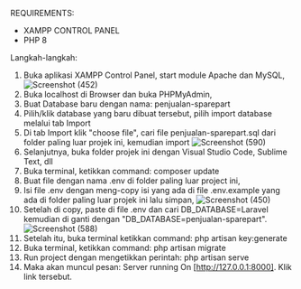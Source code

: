 REQUIREMENTS:
- XAMPP CONTROL PANEL
- PHP 8

Langkah-langkah:
1. Buka aplikasi XAMPP Control Panel, start module Apache dan MySQL,
![Screenshot (452)](https://user-images.githubusercontent.com/108184882/188289807-ea68a6d5-e04e-4f9b-9dd7-67faf099368e.png)
2. Buka localhost di Browser dan buka PHPMyAdmin,
3. Buat Database baru dengan nama: penjualan-sparepart
4. Pilih/klik database yang baru dibuat tersebut, pilih import database melalui tab Import
5. Di tab Import klik "choose file", cari file penjualan-sparepart.sql dari folder paling luar projek ini, kemudian import 
![Screenshot (590)](https://user-images.githubusercontent.com/108184882/203221826-cf4309dd-933a-4d7e-8b8b-fa73bc56b6bf.png)
8. Selanjutnya, buka folder projek ini dengan Visual Studio Code, Sublime Text, dll
9. Buka terminal, ketikkan command: composer update
10. Buat file dengan nama .env di folder paling luar project ini,
11. Isi file .env dengan meng-copy isi yang ada di file .env.example yang ada di folder paling luar projek ini lalu simpan,
![Screenshot (450)](https://user-images.githubusercontent.com/108184882/188289646-4335ac68-00f3-4d82-9629-9feb8dc2d1f4.png)
12. Setelah di copy, paste di file .env dan cari DB_DATABASE=Laravel kemudian di ganti dengan "DB_DATABASE=penjualan-sparepart".
![Screenshot (588)](https://user-images.githubusercontent.com/108184882/203221389-6a188b13-081f-418a-9a61-a74f1fbdbbd0.png)
13. Setelah itu, buka terminal ketikkan command: php artisan key:generate
14. Buka terminal, ketikkan command: php artisan migrate
15. Run project dengan mengetikkan perintah: php artisan serve
16. Maka akan muncul pesan: Server running On [http://127.0.0.1:8000]. Klik link tersebut.

